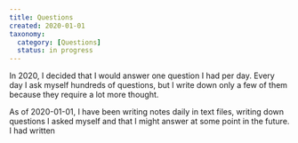 ```yaml
---
title: Questions
created: 2020-01-01
taxonomy:
  category: [Questions]
  status: in progress
---
```


In 2020, I decided that I would answer one question I had per day. Every day I ask myself hundreds of questions, but I write down only a few of them because they require a lot more thought.

As of 2020-01-01, I have been writing notes daily in text files, writing down questions I asked myself and that I might answer at some point in the future. I had written
